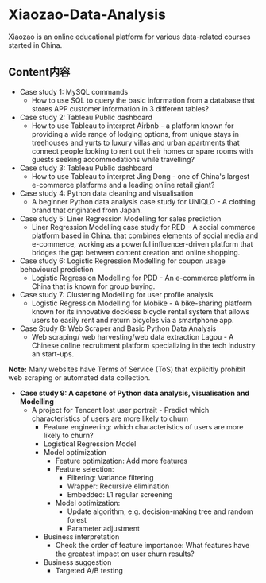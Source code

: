 # Xiaozao-Data-Analysis
Xiaozao is an online educational platform for various data-related courses started in China. 
## Content内容
- Case study 1: MySQL commands
    - How to use SQL to query the basic information from a database that stores APP customer information in 3 different tables?
- Case study 2: Tableau Public dashboard
    - How to use Tableau to interpret Airbnb - a platform known for providing a wide range of lodging options, from unique stays in treehouses and yurts to luxury villas and urban apartments that connect people looking to rent out their homes or spare rooms with guests seeking accommodations while travelling?
- Case study 3: Tableau Public dashboard
    - How to use Tableau to interpret Jing Dong - one of China's largest e-commerce platforms and a leading online retail giant?
- Case study 4: Python data cleaning and visualisation
    - A beginner Python data analysis case study for UNIQLO - A clothing brand that originated from Japan.
- Case study 5: Liner Regression Modelling for sales prediction
    - Liner Regression Modelling case study for RED - A social commerce platform based in China. that combines elements of social media and e-commerce, working as a powerful influencer-driven platform that bridges the gap between content creation and online shopping.
- Case study 6: Logistic Regression Modelling for coupon usage behavioural prediction
    - Logistic Regression Modelling for PDD - An e-commerce platform in China that is known for group buying.
- Case study 7: Clustering Modelling for user profile analysis
    - Logistic Regression Modelling for Mobike - A bike-sharing platform known for its innovative dockless bicycle rental system that allows users to easily rent and return bicycles via a smartphone app.
- Case Study 8: Web Scraper and Basic Python Data Analysis
    - Web scraping/ web harvesting/web data extraction Lagou - A Chinese online recruitment platform specializing in the tech industry an start-ups.

**Note:** Many websites have Terms of Service (ToS) that explicitly prohibit web scraping or automated data collection. 

- **Case study 9: A capstone of Python data analysis, visualisation and Modelling**
    - A project for Tencent lost user portrait - Predict which characteristics of users are more likely to churn
        - Feature engineering: which characteristics of users are more likely to churn?
        - Logistical Regression Model
        - Model optimization
            - Feature optimization: Add more features
            - Feature selection:
                - Filtering: Variance filtering
                - Wrapper: Recursive elimination
                - Embedded: L1 regular screening
            - Model optimization:
                - Update algorithm, e.g. decision-making tree and random forest
                - Parameter adjustment
        - Business interpretation
            - Check the order of feature importance: What features have the greatest impact on user churn results?
        - Business suggestion
            - Targeted A/B testing
